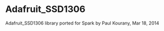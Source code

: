Adafruit_SSD1306
================

Adafruit_SSD1306 library ported for Spark by Paul Kourany, Mar 18, 2014


